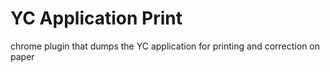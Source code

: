 # YC Application Print
chrome plugin that dumps the YC application for printing and correction on paper